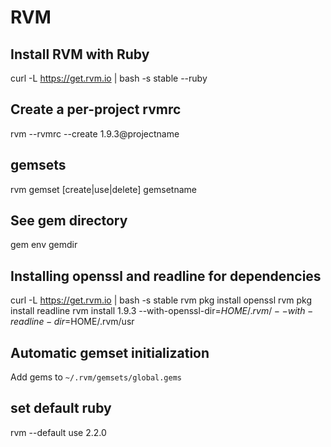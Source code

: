 # RVM

## Install RVM with Ruby



 curl -L <https://get.rvm.io> | bash -s stable --ruby

## Create a per-project rvmrc



 rvm --rvmrc --create 1.9.3@projectname

## gemsets



 rvm gemset [create|use|delete] gemsetname

## See gem directory



 gem env gemdir

## Installing openssl and readline for dependencies



 curl -L <https://get.rvm.io> | bash -s stable
 rvm pkg install openssl
 rvm pkg install readline
 rvm install 1.9.3 --with-openssl-dir=$HOME/.rvm/ --with-readline-dir=$HOME/.rvm/usr

## Automatic gemset initialization

Add gems to ``~/.rvm/gemsets/global.gems``

## set default ruby



 rvm --default use 2.2.0

